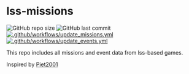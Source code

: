 # lss-missions

![GitHub repo size](https://img.shields.io/github/repo-size/lostdesign/lss-missions)
![GitHub last commit](https://img.shields.io/github/last-commit/lostdesign/lss-missions)
[![.github/workflows/update_missions.yml](https://github.com/lostdesign/lss-missions/actions/workflows/update-missions.yml/badge.svg)](https://github.com/lostdesign/lss-missions/actions/workflows_missions/update-missions.yml)
[![.github/workflows/update_events.yml](https://github.com/lostdesign/lss-missions/actions/workflows/update-events.yml/badge.svg)](https://github.com/lostdesign/lss-missions/actions/workflows/update-events.yml)

This repo includes all missions and event data from lss-based games.

Inspired by [Piet2001](https://github.com/Piet2001/Missionfiles-All-Versions)